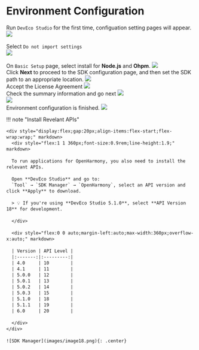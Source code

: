 # Environment Configuration  
Run `DevEco Studio` for the first time, configuation setting pages will appear.  
<img src='../images/image7.png'>  

Select `Do not import settings`  
<img src='../images/image8.png'>  

On `Basic Setup` page, select install for **Node.js** and **Ohpm**.
<img src='../images/image9.png'>  
Click **Next** to proceed to the SDK configuration page, and then set the SDK path to an appropriate location.
<img src='../images/image10.png'>  
Accept the License Agreement
<img src='../images/image11.png'>  
Check the summary information and go next
<img src='../images/image12.png'>  
<img src='../images/image13.png'>  
Environment configuration is finished.
<img src='../images/image14.png'>  

!!! note "Install Revelant APIs"

    <div style="display:flex;gap:20px;align-items:flex-start;flex-wrap:wrap;" markdown>
      <div style="flex:1 1 360px;font-size:0.9rem;line-height:1.9;" markdown>

      To run applications for OpenHarmony, you also need to install the relevant APIs.

      Open **DevEco Studio** and go to:  
      `Tool` → `SDK Manager` → `OpenHarmony`, select an API version and click **Apply** to download.

      > 💡 If you're using **DevEco Studio 5.1.0**, select **API Version 18** for development.

      </div>

      <div style="flex:0 0 auto;margin-left:auto;max-width:360px;overflow-x:auto;" markdown>

      | Version | API Level |
      |:-------:|:---------:|
      | 4.0     | 10        |
      | 4.1     | 11        |
      | 5.0.0   | 12        |
      | 5.0.1   | 13        |
      | 5.0.2   | 14        |
      | 5.0.3   | 15        |
      | 5.1.0   | 18        |
      | 5.1.1   | 19        |
      | 6.0     | 20        |

      </div>
    </div>

    ![SDK Manager](images/image18.png){: .center}